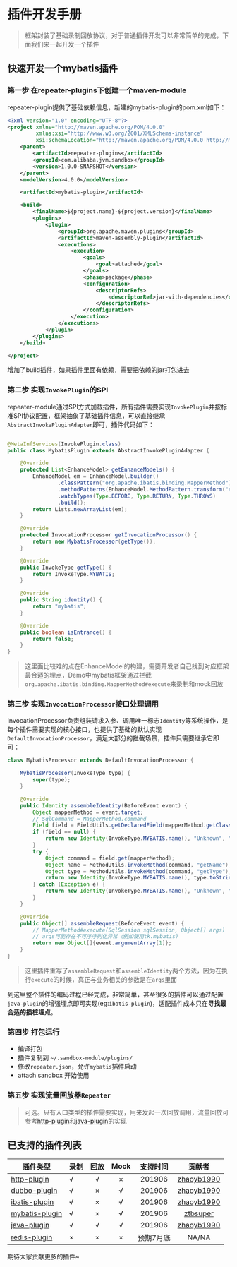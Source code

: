 # 插件开发手册

> 框架封装了基础录制回放协议，对于普通插件开发可以非常简单的完成，下面我们来一起开发一个插件

## 快速开发一个mybatis插件

### 第一步 在repeater-plugins下创建一个maven-module

repeater-plugin提供了基础依赖信息，新建的mybatis-plugin的pom.xml如下：

```xml
<?xml version="1.0" encoding="UTF-8"?>
<project xmlns="http://maven.apache.org/POM/4.0.0"
         xmlns:xsi="http://www.w3.org/2001/XMLSchema-instance"
         xsi:schemaLocation="http://maven.apache.org/POM/4.0.0 http://maven.apache.org/xsd/maven-4.0.0.xsd">
    <parent>
        <artifactId>repeater-plugins</artifactId>
        <groupId>com.alibaba.jvm.sandbox</groupId>
        <version>1.0.0-SNAPSHOT</version>
    </parent>
    <modelVersion>4.0.0</modelVersion>

    <artifactId>mybatis-plugin</artifactId>

    <build>
        <finalName>${project.name}-${project.version}</finalName>
        <plugins>
            <plugin>
                <groupId>org.apache.maven.plugins</groupId>
                <artifactId>maven-assembly-plugin</artifactId>
                <executions>
                    <execution>
                        <goals>
                            <goal>attached</goal>
                        </goals>
                        <phase>package</phase>
                        <configuration>
                            <descriptorRefs>
                                <descriptorRef>jar-with-dependencies</descriptorRef>
                            </descriptorRefs>
                        </configuration>
                    </execution>
                </executions>
            </plugin>
        </plugins>
    </build>

</project>
```

增加了build插件，如果插件里面有依赖，需要把依赖的jar打包进去

### 第二步 实现`InvokePlugin`的SPI

repeater-module通过SPI方式加载插件，所有插件需要实现`InvokePlugin`并按标准SPI协议配置，框架抽象了基础插件信息，可以直接继承`AbstractInvokePluginAdapter`即可，插件代码如下：

```java

@MetaInfServices(InvokePlugin.class)
public class MybatisPlugin extends AbstractInvokePluginAdapter {

    @Override
    protected List<EnhanceModel> getEnhanceModels() {
        EnhanceModel em = EnhanceModel.builder()
                .classPattern("org.apache.ibatis.binding.MapperMethod")
                .methodPatterns(EnhanceModel.MethodPattern.transform("execute"))
                .watchTypes(Type.BEFORE, Type.RETURN, Type.THROWS)
                .build();
        return Lists.newArrayList(em);
    }

    @Override
    protected InvocationProcessor getInvocationProcessor() {
        return new MybatisProcessor(getType());
    }

    @Override
    public InvokeType getType() {
        return InvokeType.MYBATIS;
    }

    @Override
    public String identity() {
        return "mybatis";
    }

    @Override
    public boolean isEntrance() {
        return false;
    }
}

```

> 这里面比较难的点在EnhanceModel的构建，需要开发者自己找到对应框架最合适的埋点，Demo中mybatis框架通过拦截
`org.apache.ibatis.binding.MapperMethod#execute`来录制和mock回放

### 第三步 实现`InvocationProcessor`接口处理调用

InvocationProcessor负责组装请求入参、调用唯一标志`Identity`等系统操作，是每个插件需要实现的核心接口，也提供了基础的默认实现`DefaultInvocationProcessor`，满足大部分的拦截场景，插件只需要继承它即可：

```java
class MybatisProcessor extends DefaultInvocationProcessor {

    MybatisProcessor(InvokeType type) {
        super(type);
    }

    @Override
    public Identity assembleIdentity(BeforeEvent event) {
        Object mapperMethod = event.target;
        // SqlCommand = MapperMethod.command
        Field field = FieldUtils.getDeclaredField(mapperMethod.getClass(), "command", true);
        if (field == null) {
            return new Identity(InvokeType.MYBATIS.name(), "Unknown", "Unknown", new HashMap<String, String>(1));
        }
        try {
            Object command = field.get(mapperMethod);
            Object name = MethodUtils.invokeMethod(command, "getName");
            Object type = MethodUtils.invokeMethod(command, "getType");
            return new Identity(InvokeType.MYBATIS.name(), type.toString(), name.toString(), new HashMap<String, String>(1));
        } catch (Exception e) {
            return new Identity(InvokeType.MYBATIS.name(), "Unknown", "Unknown", new HashMap<String, String>(1));
        }
    }

    @Override
    public Object[] assembleRequest(BeforeEvent event) {
        // MapperMethod#execute(SqlSession sqlSession, Object[] args)
        // args可能存在不可序序列化异常（例如使用tk.mybatis)
        return new Object[]{event.argumentArray[1]};
    }
}
```

> 这里插件重写了`assembleRequest`和`assembleIdentity`两个方法，因为在执行`execute`的时候，真正与业务相关的参数是在`args`里面


到这里整个插件的编码过程已经完成，非常简单，甚至很多的插件可以通过配置`java-plugin`的增强埋点即可实现(eg:`ibatis-plugin`)，适配插件成本只在**寻找最合适的插桩埋点**。

### 第四步 打包运行

- 编译打包
- 插件复制到 `~/.sandbox-module/plugins/`
- 修改`repeater.json`，允许`mybatis`插件启动
- attach sandbox 开始使用

### 第五步 实现流量回放器`Repeater`

> 可选。只有入口类型的插件需要实现，用来发起一次回放调用，流量回放可参考[http-plugin](/repeater-plugins/http-plugin)和[java-plugin](/repeater-plugins/java-plugin)的实现


## 已支持的插件列表

|    				      	插件类型     		            | 录制   |  回放  | Mock  | 支持时间 |                  贡献者                    |
| -----------------------------------------------   | ----- | :---: | :---: | :-----: |   :----------------------------------:    |
| [http-plugin](/repeater-plugins/http-plugin)       |   √   |   √   |   ×   | 201906  |[zhaoyb1990](https://github.com/zhaoyb1990)|
| [dubbo-plugin](/repeater-plugins/dubbo-plugin)     |   √   |   ×   |   √   | 201906  |[zhaoyb1990](https://github.com/zhaoyb1990)|
| [ibatis-plugin](/repeater-plugins/ibatis-plugin)   |   √   |   ×   |   √   | 201906  |[zhaoyb1990](https://github.com/zhaoyb1990)|
| [mybatis-plugin](/repeater-plugins/mybatis-plugin) |   √   |   ×   |   √   | 201906  |[ztbsuper](https://github.com/ztbsuper)    |
| [java-plugin](/repeater-plugins/java-plugin)       |   √   |   √   |   √   | 201906  |[zhaoyb1990](https://github.com/zhaoyb1990)|
| [redis-plugin](/repeater-plugins/redis-plugin)     |   ×   |   ×   |   ×   | 预期7月底|                      NA/NA                |


期待大家贡献更多的插件~



